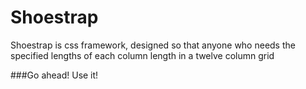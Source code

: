 # Shoestrap

<p>Shoestrap is css framework, designed so that anyone who needs the specified lengths of each column length in a twelve column grid</p>

###Go ahead! Use it!
